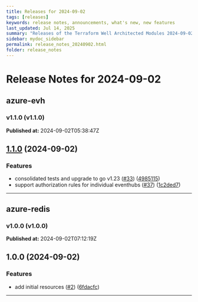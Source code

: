 ```yaml
---
title: Releases for 2024-09-02
tags: [releases]
keywords: release notes, announcements, what's new, new features
last_updated: Jul 14, 2025
summary: "Releases of the Terraform Well Architected Modules 2024-09-02"
sidebar: mydoc_sidebar
permalink: release_notes_20240902.html
folder: release_notes
---
```


# Release Notes for 2024-09-02

## azure-evh
### v1.1.0 (v1.1.0)
**Published at:** 2024-09-02T05:38:47Z

## [1.1.0](https://github.com/CloudNationHQ/terraform-azure-evh/compare/v1.0.0...v1.1.0) (2024-09-02)


### Features

* consolidated tests and upgrade to go v1.23 ([#33](https://github.com/CloudNationHQ/terraform-azure-evh/issues/33)) ([4985115](https://github.com/CloudNationHQ/terraform-azure-evh/commit/4985115ff1ae94799504d35b950961ecd5c1b0eb))
* support authorization rules for individual eventhubs ([#37](https://github.com/CloudNationHQ/terraform-azure-evh/issues/37)) ([1c2ded7](https://github.com/CloudNationHQ/terraform-azure-evh/commit/1c2ded779ec1d884c2f6c5191577e2d7c82dd3e0))

---

## azure-redis
### v1.0.0 (v1.0.0)
**Published at:** 2024-09-02T07:12:19Z

## 1.0.0 (2024-09-02)


### Features

* add initial resources ([#2](https://github.com/CloudNationHQ/terraform-azure-redis/issues/2)) ([6fdacfc](https://github.com/CloudNationHQ/terraform-azure-redis/commit/6fdacfc507320e5bbc8d245ca55edd30128a1b10))

---

